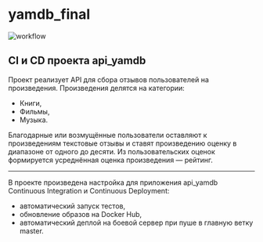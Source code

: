 # yamdb_final

![workflow](https://github.com/HelloAgni/yamdb_final/actions/workflows/yamdb_workflow.yml/badge.svg)

## CI и CD проекта api_yamdb

Проект реализует API для сбора отзывов пользователей на произведения. Произведения делятся на категории:  
- Книги,
- Фильмы,
- Музыка.  

Благодарные или возмущённые пользователи оставляют к произведениям текстовые отзывы и ставят произведению оценку в диапазоне от одного до десяти. Из пользовательских оценок формируется усреднённая оценка произведения — рейтинг.

---
В проекте произведена настройка для приложения api_yamdb Continuous Integration и Continuous Deployment:
- автоматический запуск тестов,
- обновление образов на Docker Hub,
- автоматический деплой на боевой сервер при пуше в главную ветку master.